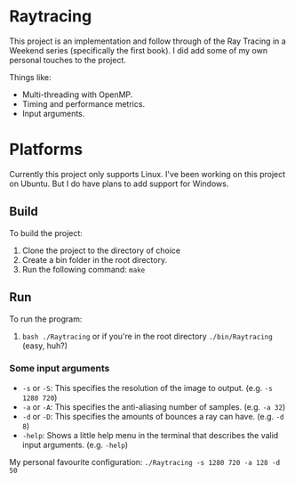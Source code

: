# Raytracing

This project is an implementation and follow through of the Ray Tracing in a Weekend series (specifically the first book). I did add some of my own personal touches to the project.

Things like:
 - Multi-threading with OpenMP.
 - Timing and performance metrics.
 - Input arguments.

# Platforms

Currently this project only supports Linux. I've been working on this project on Ubuntu.
But I do have plans to add support for Windows.

## Build

To build the project:
 1. Clone the project to the directory of choice
 2. Create a bin folder in the root directory.
 3. Run the following command: ```make```

## Run

To run the program:
 1. ```bash ./Raytracing``` or if you're in the root directory ```./bin/Raytracing``` (easy, huh?)

### Some input arguments

 - ```-s``` or ```-S```: This specifies the resolution of the image to output. (e.g. ```-s 1280 720```)
 - ```-a``` or ```-A```: This specifies the anti-aliasing number of samples. (e.g. ```-a 32```)
 - ```-d``` or ```-D```: This specifies the amounts of bounces a ray can have. (e.g. ```-d 8```)
 - ```-help```: Shows a little help menu in the terminal that describes the valid input arguments. (e.g. ```-help```)

My personal favourite configuration: ```./Raytracing -s 1280 720 -a 128 -d 50```